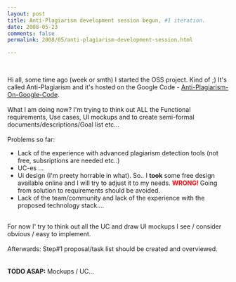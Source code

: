 ```yaml
---
layout: post
title: Anti-Plagiarism development session begun, #1 iteration.
date: 2008-05-23
comments: false
permalink: 2008/05/anti-plagiarism-development-session.html

---
```


<a onblur="try {parent.deselectBloggerImageGracefully();} catch(e) {}" href="http://2.bp.blogspot.com/_Y9XTlNGJRTQ/SDXyeVdNF5I/AAAAAAAAAww/fvPOJlG6N5Y/s1600-h/2008-05-23_0102.png"><img style="margin: 0pt 0pt 10px 10px; float: right; cursor: pointer;" src="http://2.bp.blogspot.com/_Y9XTlNGJRTQ/SDXyeVdNF5I/AAAAAAAAAww/fvPOJlG6N5Y/s320/2008-05-23_0102.png" alt="" id="BLOGGER_PHOTO_ID_5203331547466110866" border="0" /></a><br /><div style="text-align: left;">Hi all, some time ago (week or smth) I started the OSS project. Kind of ;) It's called Anti-Plagiarism and it's hosted on the Google Code - <a href="http://code.google.com/p/anti-plagiarism/">Anti-Plagiarism-On-Google-Code</a>.<br /><br />What I am doing now? I'm trying to think out ALL the Functional requirements, Use cases, UI mockups and to create semi-formal documents/descriptions/Goal list etc...<br /><br />Problems so far:<br /><ul><li>Lack of the experience with advanced plagiarism detection tools (not free, subsriptions are needed etc..)</li><li>UC-es ...</li><li>Ui design (I'm preety horrable in what). So.. I <span style="font-weight: bold;">took</span> some free design available  online and I will try to adjust it to my needs. <span style="font-weight: bold; color: rgb(255, 0, 0);">WRONG! </span>Going from solution to requirements should be avoided.</li><li>Lack of the team/community and lack of the experience with the proposed technology stack....</li></ul><br />For now I' try to think out all the UC and draw UI mockups I see / consider obvious / easy to implement.<br /><br />Afterwards: Step#1 proposal/task list should be created and overviewed.<br /><br /><br /><span style="font-weight: bold;">TODO ASAP: </span>Mockups / UC...<br /><br /><br /></div>
